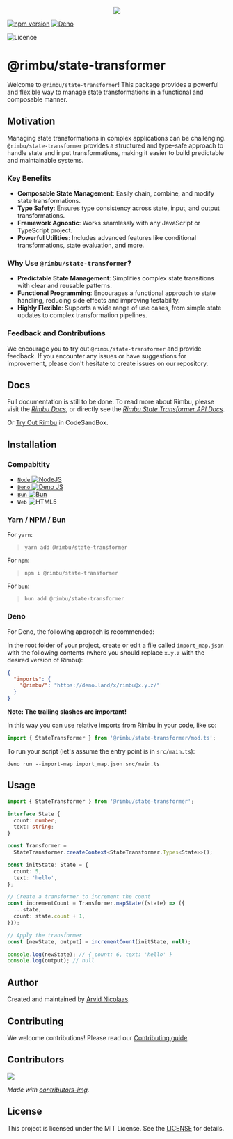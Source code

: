 <p align="center">
    <img src="https://github.com/rimbu-org/rimbu/raw/main/assets/rimbu_logo.svg" />
</p>

[![npm version](https://badge.fury.io/js/@rimbu%2Fstate-transformer.svg)](https://www.npmjs.com/package/@rimbu/state-transformer) [![Deno](https://shield.deno.dev/x/rimbu)](http://deno.land/x/rimbu)

![Licence](https://img.shields.io/github/license/rimbu-org/rimbu)

# @rimbu/state-transformer

Welcome to `@rimbu/state-transformer`! This package provides a powerful and flexible way to manage state transformations in a functional and composable manner.

## Motivation

Managing state transformations in complex applications can be challenging. `@rimbu/state-transformer` provides a structured and type-safe approach to handle state and input transformations, making it easier to build predictable and maintainable systems.

### Key Benefits

- **Composable State Management**: Easily chain, combine, and modify state transformations.
- **Type Safety**: Ensures type consistency across state, input, and output transformations.
- **Framework Agnostic**: Works seamlessly with any JavaScript or TypeScript project.
- **Powerful Utilities**: Includes advanced features like conditional transformations, state evaluation, and more.

### Why Use `@rimbu/state-transformer`?

- **Predictable State Management**: Simplifies complex state transitions with clear and reusable patterns.
- **Functional Programming**: Encourages a functional approach to state handling, reducing side effects and improving testability.
- **Highly Flexible**: Supports a wide range of use cases, from simple state updates to complex transformation pipelines.

### Feedback and Contributions

We encourage you to try out `@rimbu/state-transformer` and provide feedback. If you encounter any issues or have suggestions for improvement, please don't hesitate to create issues on our repository.

## Docs

Full documentation is still to be done. To read more about Rimbu, please visit the _[Rimbu Docs](https://rimbu.org)_, or directly see the _[Rimbu State Transformer API Docs](https://rimbu.org/api/rimbu/state-transformer)_.

Or [Try Out Rimbu](https://codesandbox.io/s/github/vitoke/rimbu-sandbox/tree/main?previewwindow=console&view=split&editorsize=65&moduleview=1&module=/src/index.ts) in CodeSandBox.

## Installation

### Compabitity

- [`Node` ![NodeJS](https://img.shields.io/badge/node.js-6DA55F?logo=node.js&logoColor=white)](https://nodejs.org)
- [`Deno` ![Deno JS](https://img.shields.io/badge/deno%20js-000000?logo=deno&logoColor=white)](https://deno.com/runtime)
- [`Bun` ![Bun](https://img.shields.io/badge/Bun-%23000000.svg?logoColor=white)](https://bun.sh/)
- `Web` ![HTML5](https://img.shields.io/badge/html5-%23E34F26.svg?logoColor=white)

### Yarn / NPM / Bun

For `yarn`:

> `yarn add @rimbu/state-transformer`

For `npm`:

> `npm i @rimbu/state-transformer`

For `bun`:

> `bun add @rimbu/state-transformer`

### Deno

For Deno, the following approach is recommended:

In the root folder of your project, create or edit a file called `import_map.json` with the following contents (where you should replace `x.y.z` with the desired version of Rimbu):

```json
{
  "imports": {
    "@rimbu/": "https://deno.land/x/rimbu@x.y.z/"
  }
}
```

**Note: The trailing slashes are important!**

In this way you can use relative imports from Rimbu in your code, like so:

```ts
import { StateTransformer } from '@rimbu/state-transformer/mod.ts';
```

To run your script (let's assume the entry point is in `src/main.ts`):

`deno run --import-map import_map.json src/main.ts`

## Usage

```ts
import { StateTransformer } from '@rimbu/state-transformer';

interface State {
  count: number;
  text: string;
}

const Transformer =
  StateTransformer.createContext<StateTransformer.Types<State>>();

const initState: State = {
  count: 5,
  text: 'hello',
};

// Create a transformer to increment the count
const incrementCount = Transformer.mapState((state) => ({
  ...state,
  count: state.count + 1,
}));

// Apply the transformer
const [newState, output] = incrementCount(initState, null);

console.log(newState); // { count: 6, text: 'hello' }
console.log(output); // null
```

## Author

Created and maintained by [Arvid Nicolaas](https://github.com/vitoke).

## Contributing

We welcome contributions! Please read our [Contributing guide](https://github.com/rimbu-org/rimbu/blob/main/CONTRIBUTING.md).

## Contributors

<img src = "https://contrib.rocks/image?repo=rimbu-org/rimbu"/>

_Made with [contributors-img](https://contrib.rocks)._

## License

This project is licensed under the MIT License. See the [LICENSE](./LICENSE) for details.
